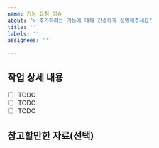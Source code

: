 ```yaml
---
name: 기능 요청 이슈
about: "> 추가하려는 기능에 대해 간결하게 설명해주세요"
title: ''
labels: ''
assignees: ''

---
```


## 작업 상세 내용

- [ ] TODO
- [ ] TODO
- [ ] TODO

## 참고할만한 자료(선택)
